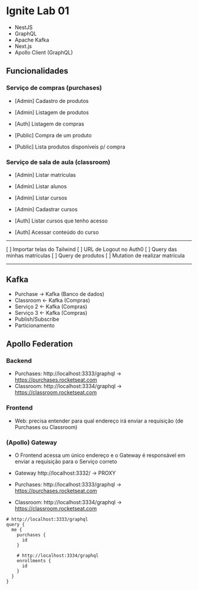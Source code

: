 # Ignite Lab 01

- NestJS
- GraphQL
- Apache Kafka
- Next.js
- Apollo Client (GraphQL)

## Funcionalidades

### Serviço de compras (purchases)

- [Admin] Cadastro de produtos
- [Admin] Listagem de produtos

- [Auth] Listagem de compras

- [Public] Compra de um produto
- [Public] Lista produtos disponíveis p/ compra

### Serviço de sala de aula (classroom)

- [Admin] Listar matrículas
- [Admin] Listar alunos
- [Admin] Listar cursos
- [Admin] Cadastrar cursos

- [Auth] Listar cursos que tenho acesso
- [Auth] Acessar conteúdo do curso

---

[ ] Importar telas do Tailwind
[ ] URL de Logout no Auth0
[ ] Query das minhas matrículas
[ ] Query de produtos
[ ] Mutation de realizar matrícula

---

## Kafka

- Purchase -> Kafka (Banco de dados)
- Classroom <- Kafka (Compras)
- Serviço 2 <- Kafka (Compras)
- Serviço 3 <- Kafka (Compras)
- Publish/Subscribe
- Particionamento

## Apollo Federation

### Backend

- Purchases: http://localhost:3333/graphql -> https://purchases.rocketseat.com
- Classroom: http://localhost:3334/graphql -> https://classroom.rocketseat.com

### Frontend

- Web: precisa entender para qual endereço irá enviar a requisição (de Purchases ou Classroom)

### (Apollo) Gateway

- O Frontend acessa um único endereço e o Gateway é responsável em enviar a requisição para o Serviço correto

- Gateway http://localhost:3332/ -> PROXY
- Purchases: http://localhost:3333/graphql -> https://purchases.rocketseat.com
- Classroom: http://localhost:3334/graphql -> https://classroom.rocketseat.com

```
# http://localhost:3333/graphql
query {
  me {
    purchases {
      id
    }

    # http://localhost:3334/graphql
    enrollments {
      id
    }
  }
}
```
